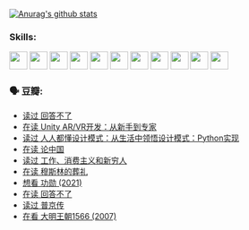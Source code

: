 
[![Anurag's github stats](https://github-readme-stats.vercel.app/api?username=w940853815)](https://github.com/anuraghazra/github-readme-stats)

### Skills:

<code><img height="32" src="https://cdn.jsdelivr.net/npm/simple-icons@v5/icons/python.svg"></code>
<code><img height="32" src="https://cdn.jsdelivr.net/npm/simple-icons@v5/icons/javascript.svg"></code>
<code><img height="32" src="https://cdn.jsdelivr.net/npm/simple-icons@v5/icons/django.svg"></code>
<code><img height="32" src="https://cdn.jsdelivr.net/npm/simple-icons@v5/icons/flask.svg"></code>
<code><img height="32" src="https://cdn.jsdelivr.net/npm/simple-icons@v5/icons/vuetify.svg"></code>
<code><img height="32" src="https://cdn.jsdelivr.net/npm/simple-icons@v5/icons/git.svg"></code>
<code><img height="32" src="https://cdn.jsdelivr.net/npm/simple-icons@v5/icons/docker.svg"></code>
<code><img height="32" src="https://cdn.jsdelivr.net/npm/simple-icons@v5/icons/postgresql.svg"></code>
<code><img height="32" src="https://cdn.jsdelivr.net/npm/simple-icons@v5/icons/elasticsearch.svg"></code>
<code><img height="32" src="https://cdn.jsdelivr.net/npm/simple-icons@v5/icons/macos.svg"></code>
<code><img height="32" src="https://cdn.jsdelivr.net/npm/simple-icons@v5/icons/linux.svg"></code>

### 🗣 豆瓣:

<!-- DOUBAN-ACTIVITIES:START -->
- [读过 回答不了](https://www.douban.com/people/136069238/status/3812155932/?_i=48621214)
- [在读 Unity AR/VR开发：从新手到专家](https://www.douban.com/people/136069238/status/3810864648/?_i=48621214)
- [读过 人人都懂设计模式：从生活中领悟设计模式：Python实现](https://www.douban.com/people/136069238/status/3806334005/?_i=48621214)
- [在读 论中国](https://www.douban.com/people/136069238/status/3805671678/?_i=48621214)
- [读过 工作、消费主义和新穷人](https://www.douban.com/people/136069238/status/3803834644/?_i=48621214)
- [在读 穆斯林的葬礼](https://www.douban.com/people/136069238/status/3802824932/?_i=48621214)
- [想看 功勋‎ (2021)](https://www.douban.com/people/136069238/status/3802127044/?_i=48621214)
- [在读 回答不了](https://www.douban.com/people/136069238/status/3802078489/?_i=48621214)
- [读过 普京传](https://www.douban.com/people/136069238/status/3802076688/?_i=48621214)
- [在看 大明王朝1566‎ (2007)](https://www.douban.com/people/136069238/status/3800275133/?_i=48621214)
<!-- DOUBAN-ACTIVITIES:END -->
<!--
**w940853815/w940853815** is a ✨ _special_ ✨ repository because its `README.md` (this file) appears on your GitHub profile.

Here are some ideas to get you started:

- 🔭 I’m currently working on ...
- 🌱 I’m currently learning ...
- 👯 I’m looking to collaborate on ...
- 🤔 I’m looking for help with ...
- 💬 Ask me about ...
- 📫 How to reach me: ...
- 😄 Pronouns: ...
- ⚡ Fun fact: ...
-->
